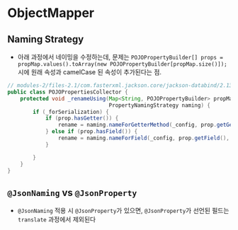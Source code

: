 # ObjectMapper

## Naming Strategy

- 아래 과정에서 네이밍을 수정하는데, 문제는 `POJOPropertyBuilder[] props = propMap.values().toArray(new POJOPropertyBuilder[propMap.size()]);` 시에 원래 속성과 camelCase 된 속성이 추가된다는 점.

```java
// modules-2/files-2.1/com.fasterxml.jackson.core/jackson-databind/2.13.1/3a556489e4a16b4837fd640c46a858c8402a1eb/jackson-databind-2.13.1-sources.jar!/com/fasterxml/jackson/databind/introspect/POJOPropertiesCollector.java
public class POJOPropertiesCollector {
    protected void _renameUsing(Map<String, POJOPropertyBuilder> propMap,
                                PropertyNamingStrategy naming) {
        if (_forSerialization) {
            if (prop.hasGetter()) {
                rename = naming.nameForGetterMethod(_config, prop.getGetter(), fullName.getSimpleName());
            } else if (prop.hasField()) {
                rename = naming.nameForField(_config, prop.getField(), fullName.getSimpleName());
            }

        }
    }
}
```

## `@JsonNaming` vs `@JsonProperty`

- `@JsonNaming` 적용 시 `@JsonProperty`가 있으면, `@JsonProperty`가 선언된 필드는 `translate` 과정에서 제외된다

